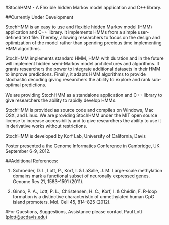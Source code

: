 #StochHMM - A Flexible hidden Markov model application and C++ library.

##Currently Under Development

StochHMM is an easy to use and flexible hidden Markov model (HMM) application and C++ library. It implements HMMs from a simple user-defined text file. Thereby, allowing researchers to focus on the design and optimization of the model rather than spending precious time implementing HMM algorithms. 

StochHMM implements standard HMM, HMM with duration and in the future will implement hidden semi-Markov model architectures and algorithms. It grants researchers the power to integrate additional datasets in their HMM to improve predictions. Finally, it adapts HMM algorithms to provide stochastic decoding giving researchers the ability to explore and rank sub-optimal predictions.

We are providing StochHMM as a standalone application and C++ library to give researchers the ability to rapidly develop HMMs.

StochHMM is provided as source code and compiles on Windows, Mac OSX, and Linux. We are providing StochHMM under the MIT open source license to increase accessibility and to give researchers the ability to use it in derivative works without restrictions.

StochHMM is developed by Korf Lab, University of California, Davis

Poster presented a the Genome Informatics Conference in Cambridge, UK  September 6-9, 2012.

##Additional References:

1.  Schroeder, D. I., Lott, P., Korf, I. & LaSalle, J. M. Large-scale methylation domains mark a functional subset of neuronally expressed genes. Genome Res 21, 1583–1591 (2011).

2.	Ginno, P. A., Lott, P. L., Christensen, H. C., Korf, I. & Chédin, F. R-loop formation is a distinctive characteristic of unmethylated human CpG island promoters. Mol. Cell 45, 814–825 (2012).

#For Questions, Suggestions, Assistance please contact Paul Lott (plott@ucdavis.edu)
